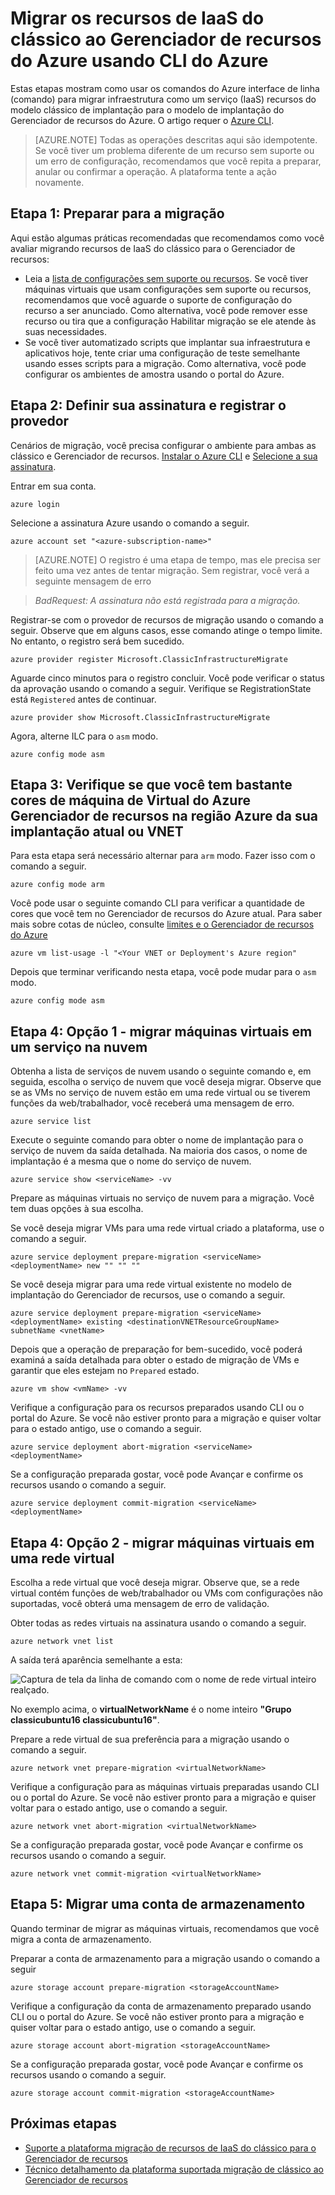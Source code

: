 <properties
    pageTitle="Migrar os recursos de IaaS do clássico ao Gerenciador de recursos do Azure usando o Azure CLI | Microsoft Azure"
    description="Este artigo explica a migração com suporte plataforma de recursos do clássico ao Gerenciador de recursos do Azure usando CLI do Azure"
    services="virtual-machines-linux"
    documentationCenter=""
    authors="cynthn"
    manager="timlt"
    editor=""
    tags="azure-resource-manager"/>

<tags
    ms.service="virtual-machines-linux"
    ms.workload="infrastructure-services"
    ms.tgt_pltfrm="vm-linux"
    ms.devlang="na"
    ms.topic="article"
    ms.date="07/19/2016"
    ms.author="cynthn"/>

# <a name="migrate-iaas-resources-from-classic-to-azure-resource-manager-by-using-azure-cli"></a>Migrar os recursos de IaaS do clássico ao Gerenciador de recursos do Azure usando CLI do Azure

Estas etapas mostram como usar os comandos do Azure interface de linha (comando) para migrar infraestrutura como um serviço (IaaS) recursos do modelo clássico de implantação para o modelo de implantação do Gerenciador de recursos do Azure. O artigo requer o [Azure CLI](../xplat-cli-install.md).

>[AZURE.NOTE] Todas as operações descritas aqui são idempotente. Se você tiver um problema diferente de um recurso sem suporte ou um erro de configuração, recomendamos que você repita a preparar, anular ou confirmar a operação. A plataforma tente a ação novamente.

## <a name="step-1-prepare-for-migration"></a>Etapa 1: Preparar para a migração

Aqui estão algumas práticas recomendadas que recomendamos como você avaliar migrando recursos de IaaS do clássico para o Gerenciador de recursos:

- Leia a [lista de configurações sem suporte ou recursos](virtual-machines-windows-migration-classic-resource-manager.md). Se você tiver máquinas virtuais que usam configurações sem suporte ou recursos, recomendamos que você aguarde o suporte de configuração do recurso a ser anunciado. Como alternativa, você pode remover esse recurso ou tira que a configuração Habilitar migração se ele atende às suas necessidades.
-   Se você tiver automatizado scripts que implantar sua infraestrutura e aplicativos hoje, tente criar uma configuração de teste semelhante usando esses scripts para a migração. Como alternativa, você pode configurar os ambientes de amostra usando o portal do Azure.

## <a name="step-2-set-your-subscription-and-register-the-provider"></a>Etapa 2: Definir sua assinatura e registrar o provedor

Cenários de migração, você precisa configurar o ambiente para ambas as clássico e Gerenciador de recursos. [Instalar o Azure CLI](../xplat-cli-install.md) e [Selecione a sua assinatura](../xplat-cli-connect.md).

Entrar em sua conta.
    
    azure login

Selecione a assinatura Azure usando o comando a seguir.

    azure account set "<azure-subscription-name>"

>[AZURE.NOTE] O registro é uma etapa de tempo, mas ele precisa ser feito uma vez antes de tentar migração. Sem registrar, você verá a seguinte mensagem de erro 

>   *BadRequest: A assinatura não está registrada para a migração.* 

Registrar-se com o provedor de recursos de migração usando o comando a seguir. Observe que em alguns casos, esse comando atinge o tempo limite. No entanto, o registro será bem sucedido.

    azure provider register Microsoft.ClassicInfrastructureMigrate

Aguarde cinco minutos para o registro concluir. Você pode verificar o status da aprovação usando o comando a seguir. Verifique se RegistrationState está `Registered` antes de continuar.

    azure provider show Microsoft.ClassicInfrastructureMigrate

Agora, alterne ILC para o `asm` modo.

    azure config mode asm

## <a name="step-3-make-sure-you-have-enough-azure-resource-manager-virtual-machine-cores-in-the-azure-region-of-your-current-deployment-or-vnet"></a>Etapa 3: Verifique se que você tem bastante cores de máquina de Virtual do Azure Gerenciador de recursos na região Azure da sua implantação atual ou VNET

Para esta etapa será necessário alternar para `arm` modo. Fazer isso com o comando a seguir.

```
azure config mode arm
```

Você pode usar o seguinte comando CLI para verificar a quantidade de cores que você tem no Gerenciador de recursos do Azure atual. Para saber mais sobre cotas de núcleo, consulte [limites e o Gerenciador de recursos do Azure](../articles/azure-subscription-service-limits.md#limits-and-the-azure-resource-manager)

```
azure vm list-usage -l "<Your VNET or Deployment's Azure region"
```

Depois que terminar verificando nesta etapa, você pode mudar para o `asm` modo.

    azure config mode asm


## <a name="step-4-option-1---migrate-virtual-machines-in-a-cloud-service"></a>Etapa 4: Opção 1 - migrar máquinas virtuais em um serviço na nuvem 

Obtenha a lista de serviços de nuvem usando o seguinte comando e, em seguida, escolha o serviço de nuvem que você deseja migrar. Observe que se as VMs no serviço de nuvem estão em uma rede virtual ou se tiverem funções da web/trabalhador, você receberá uma mensagem de erro.

    azure service list

Execute o seguinte comando para obter o nome de implantação para o serviço de nuvem da saída detalhada. Na maioria dos casos, o nome de implantação é a mesma que o nome do serviço de nuvem.

    azure service show <serviceName> -vv

Prepare as máquinas virtuais no serviço de nuvem para a migração. Você tem duas opções à sua escolha.

Se você deseja migrar VMs para uma rede virtual criado a plataforma, use o comando a seguir.

    azure service deployment prepare-migration <serviceName> <deploymentName> new "" "" ""

Se você deseja migrar para uma rede virtual existente no modelo de implantação do Gerenciador de recursos, use o comando a seguir.

    azure service deployment prepare-migration <serviceName> <deploymentName> existing <destinationVNETResourceGroupName> subnetName <vnetName>

Depois que a operação de preparação for bem-sucedido, você poderá examiná a saída detalhada para obter o estado de migração de VMs e garantir que eles estejam no `Prepared` estado.

    azure vm show <vmName> -vv

Verifique a configuração para os recursos preparados usando CLI ou o portal do Azure. Se você não estiver pronto para a migração e quiser voltar para o estado antigo, use o comando a seguir.

    azure service deployment abort-migration <serviceName> <deploymentName>

Se a configuração preparada gostar, você pode Avançar e confirme os recursos usando o comando a seguir.

    azure service deployment commit-migration <serviceName> <deploymentName>


    
## <a name="step-4-option-2----migrate-virtual-machines-in-a-virtual-network"></a>Etapa 4: Opção 2 - migrar máquinas virtuais em uma rede virtual

Escolha a rede virtual que você deseja migrar. Observe que, se a rede virtual contém funções de web/trabalhador ou VMs com configurações não suportadas, você obterá uma mensagem de erro de validação.

Obter todas as redes virtuais na assinatura usando o comando a seguir.

    azure network vnet list
    
A saída terá aparência semelhante a esta:

![Captura de tela da linha de comando com o nome de rede virtual inteiro realçado.](./media/virtual-machines-linux-cli-migration-classic-resource-manager/vnet.png)

No exemplo acima, o **virtualNetworkName** é o nome inteiro **"Grupo classicubuntu16 classicubuntu16"**.

Prepare a rede virtual de sua preferência para a migração usando o comando a seguir.

    azure network vnet prepare-migration <virtualNetworkName>

Verifique a configuração para as máquinas virtuais preparadas usando CLI ou o portal do Azure. Se você não estiver pronto para a migração e quiser voltar para o estado antigo, use o comando a seguir.

    azure network vnet abort-migration <virtualNetworkName>

Se a configuração preparada gostar, você pode Avançar e confirme os recursos usando o comando a seguir.

    azure network vnet commit-migration <virtualNetworkName>

## <a name="step-5-migrate-a-storage-account"></a>Etapa 5: Migrar uma conta de armazenamento

Quando terminar de migrar as máquinas virtuais, recomendamos que você migra a conta de armazenamento.

Preparar a conta de armazenamento para a migração usando o comando a seguir

    azure storage account prepare-migration <storageAccountName>

Verifique a configuração da conta de armazenamento preparado usando CLI ou o portal do Azure. Se você não estiver pronto para a migração e quiser voltar para o estado antigo, use o comando a seguir.

    azure storage account abort-migration <storageAccountName>

Se a configuração preparada gostar, você pode Avançar e confirme os recursos usando o comando a seguir.

    azure storage account commit-migration <storageAccountName>

## <a name="next-steps"></a>Próximas etapas

- [Suporte a plataforma migração de recursos de IaaS do clássico para o Gerenciador de recursos](virtual-machines-windows-migration-classic-resource-manager.md)
- [Técnico detalhamento da plataforma suportada migração de clássico ao Gerenciador de recursos](virtual-machines-windows-migration-classic-resource-manager-deep-dive.md)

